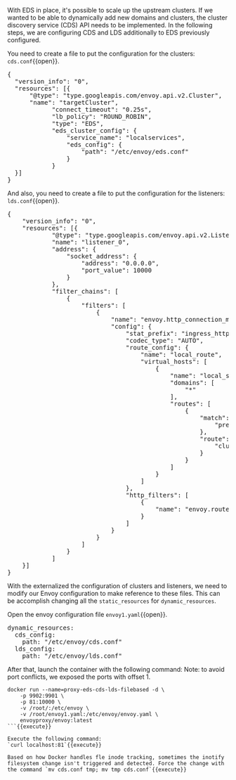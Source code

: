 With EDS in place, it's possible to scale up the upstream clusters. If we wanted to be able to dynamically add new domains and clusters, the cluster discovery service (CDS) API needs to be implemented. In the following steps, we are configuring CDS and LDS additionally to EDS previously configured.

You need to create a file to put the configuration for the clusters: `cds.conf`{{open}}.

<pre class="file" data-filename="cds.conf" data-target="replace">
{
  "version_info": "0",
  "resources": [{
      "@type": "type.googleapis.com/envoy.api.v2.Cluster",
      "name": "targetCluster",
			"connect_timeout": "0.25s",
			"lb_policy": "ROUND_ROBIN",
			"type": "EDS",
			"eds_cluster_config": {
				"service_name": "localservices",
				"eds_config": {
					"path": "/etc/envoy/eds.conf"
				}
			}
  }]
}
</pre>

And also, you need to create a file to put the configuration for the listeners: `lds.conf`{{open}}.

<pre class="file" data-filename="lds.conf" data-target="replace">
{
    "version_info": "0",
    "resources": [{
            "@type": "type.googleapis.com/envoy.api.v2.Listener",
            "name": "listener_0",
            "address": {
                "socket_address": {
                    "address": "0.0.0.0",
                    "port_value": 10000
                }
            },
            "filter_chains": [
                {
                    "filters": [
                        {
                            "name": "envoy.http_connection_manager",
                            "config": {
                                "stat_prefix": "ingress_http",
                                "codec_type": "AUTO",
                                "route_config": {
                                    "name": "local_route",
                                    "virtual_hosts": [
                                        {
                                            "name": "local_service",
                                            "domains": [
                                                "*"
                                            ],
                                            "routes": [
                                                {
                                                    "match": {
                                                        "prefix": "/"
                                                    },
                                                    "route": {
                                                        "cluster": "targetCluster"
                                                    }
                                                }
                                            ]
                                        }
                                    ]
                                },
                                "http_filters": [
                                    {
                                        "name": "envoy.router"
                                    }
                                ]
                            }
                        }
                    ]
                }
            ]
    }]
}
</pre>

With the externalized the configuration of clusters and listeners, we need to modify our Envoy configuration to make reference to these files. This can be accomplish changing all the `static_resources` for `dynamic_resources`.

Open the envoy configuration file `envoy1.yaml`{{open}}.

<pre class="file" data-filename="envoy1.yaml" data-target="append">
dynamic_resources:
  cds_config:
    path: "/etc/envoy/cds.conf"
  lds_config:
    path: "/etc/envoy/lds.conf"
</pre>

After that, launch the container with the following command:
Note: to avoid port conflicts, we exposed the ports with offset 1.

```
docker run --name=proxy-eds-cds-lds-filebased -d \
    -p 9902:9901 \
    -p 81:10000 \
    -v /root/:/etc/envoy \
    -v /root/envoy1.yaml:/etc/envoy/envoy.yaml \
    envoyproxy/envoy:latest
```{{execute}}

Execute the following command:
`curl localhost:81`{{execute}}

Based on how Docker handles fle inode tracking, sometimes the inotify filesystem change isn't triggered and detected. Force the change with the command `mv cds.conf tmp; mv tmp cds.conf`{{execute}}


